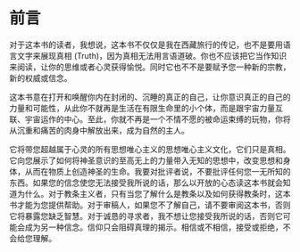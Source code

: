 # 前言

对于这本书的读者，我想说，这本书不仅仅是我在西藏旅行的传记，也不是要用语言文字来展现真相 \(Truth\)，因为真相无法用言语道破。你也不应该把它当作知识来阅读，让你的思维或者心灵获得愉悦。同时它也不不是要赋予您一种新的宗教，新的权威或信念。

这本书意在打开和唤醒你内在封闭的、沉睡的真正的自己，让你意识真正的自己的力量和可能性，从此你不就再是生活在有限生命里的小个体，而是跟宇宙力量互联、宇宙运作的中心。至此，你就不再是一个不情不愿的被命运束缚的玩物，你将从沉重和痛苦的肉身中解放出来，成为自然的主人。

它将带您超越属于心灵的所有思想唯心主义的思想唯心主义文化，它们只是真相。它向您展示了如何将神圣意识的至高无上的力量带入无知的思想中，改变思想和身体，从而在物质上创造神圣的生命。我要对批评者说，不要批评任何您一无所知的东西。如果您的信念使您无法接受我所说的话，那么以开放的心态读这本书就会知道为什么。对于教条主义者，只有当您了解什么是教条以及如何获得教条时，这本书才能为您提供帮助。对于审稿人，如果您不了解自己，请不要审阅这本书，否则它将暴露您缺乏智慧。对于诚恳的寻求者，我不想让您接受我所说的话，否则它可能会成为另一种信念。信仰只会阻碍真理的揭示。相信或不相信，接受或拒绝，不会给您理解。





